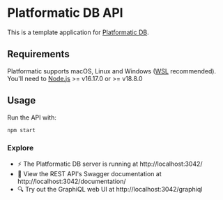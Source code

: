 # Platformatic DB API

This is a template application for [Platformatic DB](https://oss.platformatic.dev).

## Requirements

Platformatic supports macOS, Linux and Windows ([WSL](https://docs.microsoft.com/windows/wsl/) recommended).
You'll need to [Node.js](https://nodejs.org/) >= v16.17.0 or >= v18.8.0

## Usage

Run the API with:

```bash
npm start
```

### Explore
- ⚡ The Platformatic DB server is running at http://localhost:3042/
- 📔 View the REST API's Swagger documentation at http://localhost:3042/documentation/
- 🔍 Try out the GraphiQL web UI at http://localhost:3042/graphiql


